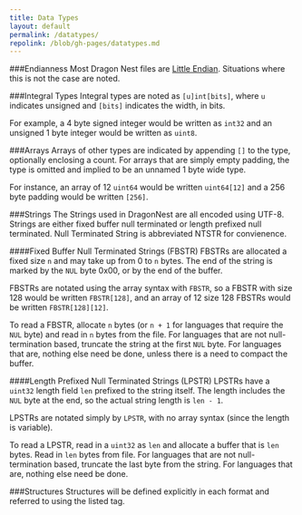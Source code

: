 ```yaml
---
title: Data Types
layout: default
permalink: /datatypes/
repolink: /blob/gh-pages/datatypes.md
---
```


###Endianness
Most Dragon Nest files are [Little Endian](http://en.wikipedia.org/wiki/Endianness#Little-endian). Situations where this is not the case are noted. 

###Integral Types
Integral types are noted as `[u]int[bits]`, where `u` indicates unsigned and `[bits]` indicates the width, in bits. 

For example, a 4 byte signed integer would be written as `int32` and an unsigned 1 byte integer would be written as `uint8`.

###Arrays
Arrays of other types are indicated by appending `[]` to the type, optionally enclosing a count. For arrays that are simply empty padding, the type is omitted and implied to be an unnamed 1 byte wide type.

For instance, an array of 12 `uint64` would be written `uint64[12]` and a 256 byte padding would be written `[256]`.

###Strings
The Strings used in DragonNest are all encoded using UTF-8. Strings are either fixed buffer null terminated or length prefixed null terminated. Null Terminated String is abbreviated NTSTR for convienence.

####Fixed Buffer Null Terminated Strings (FBSTR)
FBSTRs are allocated a fixed size `n` and may take up from 0 to `n` bytes. The end of the string is marked by the `NUL` byte 0x00, or by the end of the buffer.

FBSTRs are notated using the array syntax with `FBSTR`, so a FBSTR with size 128 would be written `FBSTR[128]`, and an array of 12 size 128 FBSTRs would be written `FBSTR[128][12]`.

To read a FBSTR, allocate `n` bytes (or `n + 1` for languages that require the `NUL` byte) and read in `n` bytes from the file. For languages that are not null-termination based, truncate the string at the first `NUL` byte. For languages that are, nothing else need be done, unless there is a need to compact the buffer.

####Length Prefixed Null Terminated Strings (LPSTR)
LPSTRs have a `uint32` length field `len` prefixed to the string itself. The length includes the `NUL` byte at the end, so the actual string length is `len - 1`.

LPSTRs are notated simply by `LPSTR`, with no array syntax (since the length is variable).

To read a LPSTR, read in a `uint32` as `len` and allocate a buffer that is `len` bytes. Read in `len` bytes from file. For languages that are not null-termination based, truncate the last byte from the string. For languages that are, nothing else need be done.

###Structures
Structures will be defined explicitly in each format and referred to using the listed tag.
